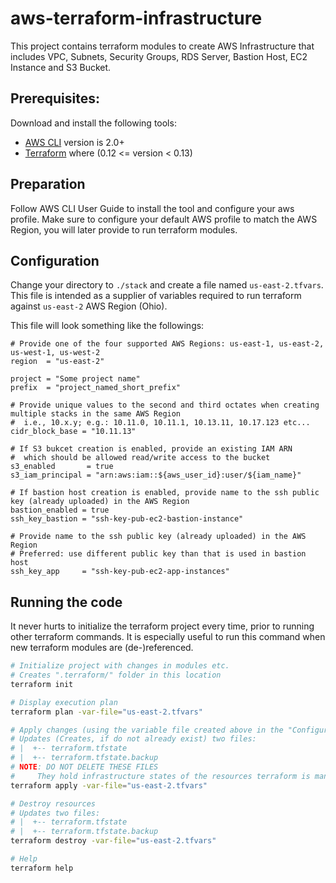 
# aws-terraform-infrastructure

This project contains terraform modules to create AWS Infrastructure that includes VPC, Subnets, Security Groups,
RDS Server, Bastion Host, EC2 Instance and S3 Bucket.


## Prerequisites:

Download and install the following tools:

- [AWS CLI](https://docs.aws.amazon.com/cli/latest/userguide/cli-chap-welcome.html) version is 2.0+
- [Terraform](https://learn.hashicorp.com/terraform/getting-started/install) where (0.12 <= version < 0.13)

## Preparation

Follow AWS CLI User Guide to install the tool and configure your aws profile.
Make sure to configure your default AWS profile to match the AWS Region,
you will later provide to run terraform modules.  

## Configuration

Change your directory to `./stack` and create a file named `us-east-2.tfvars`. This file is intended as
a supplier of variables required to run terraform against `us-east-2` AWS Region (Ohio).

This file will look something like the followings:

```text
# Provide one of the four supported AWS Regions: us-east-1, us-east-2, us-west-1, us-west-2
region  = "us-east-2"

project = "Some project name"
prefix  = "project_named_short_prefix"

# Provide unique values to the second and third octates when creating multiple stacks in the same AWS Region
#  i.e., 10.x.y; e.g.: 10.11.0, 10.11.1, 10.13.11, 10.17.123 etc...
cidr_block_base = "10.11.13"

# If S3 bukcet creation is enabled, provide an existing IAM ARN
#  which should be allowed read/write access to the bucket
s3_enabled       = true
s3_iam_principal = "arn:aws:iam::${aws_user_id}:user/${iam_name}"

# If bastion host creation is enabled, provide name to the ssh public key (already uploaded) in the AWS Region
bastion_enabled = true
ssh_key_bastion = "ssh-key-pub-ec2-bastion-instance"

# Provide name to the ssh public key (already uploaded) in the AWS Region
# Preferred: use different public key than that is used in bastion host
ssh_key_app     = "ssh-key-pub-ec2-app-instances"
```

## Running the code

It never hurts to initialize the terraform project every time, prior to running other terraform commands.
It is especially useful to run this command when new terraform modules are (de-)referenced.

```bash
# Initialize project with changes in modules etc.
# Creates ".terraform/" folder in this location
terraform init

# Display execution plan
terraform plan -var-file="us-east-2.tfvars"

# Apply changes (using the variable file created above in the "Configuration" section)
# Updates (Creates, if do not already exist) two files:
# |  +-- terraform.tfstate
# |  +-- terraform.tfstate.backup
# NOTE: DO NOT DELETE THESE FILES
#     They hold infrastructure states of the resources terraform is managing. 
terraform apply -var-file="us-east-2.tfvars"

# Destroy resources
# Updates two files:
# |  +-- terraform.tfstate
# |  +-- terraform.tfstate.backup
terraform destroy -var-file="us-east-2.tfvars"

# Help
terraform help
```
